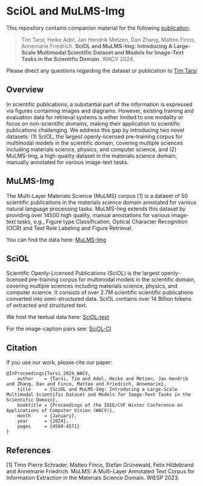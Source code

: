 # SciOL and MuLMS-Img

This repository contains companion material for the following [publication](https://openaccess.thecvf.com/content/WACV2024/papers/Tarsi_SciOL_and_MuLMS-Img_Introducing_a_Large-Scale_Multimodal_Scientific_Dataset_and_WACV_2024_paper.pdf):

> Tim Tarsi, Heike Adel, Jan Hendrik Metzen, Dan Zhang, Matteo Finco, Annemarie Friedrich. **SciOL and MuLMS-Img: Introducing A Large-Scale Multimodal Scientific Dataset and Models for Image-Text Tasks in the Scientific Domain.** WACV 2024.

Please direct any questions regarding the dataset or publication
to [Tim Tarsi](mailto:tim.tarsi@gmail.com)

## Overview
In scientific publications, a substantial part of the information is expressed via figures containing images and diagrams. However, existing training and evaluation data for retrieval systems is either limited to one modality or focus on non-scientific domains, making their application to scientific publications challenging.  We address this gap by introducing two novel datasets: (1) SciOL, the largest openly-licensed pre-training corpus for multimodal models in the scientific domain, covering multiple sciences including materials science, physics, and computer science, and (2) MuLMS-Img, a high-quality dataset in the materials science domain, manually annotated for various image-text tasks. 

## MuLMS-Img
The Multi-Layer Materials Science (MuLMS) corpus [1] is a dataset of 50 scientific publications in the materials science domain annotated for various natural language processing tasks. MuLMS-Img extends this dataset by providing over 14500 high quality, manual annotations for various image-text tasks, e.g., Figure type Classification, Optical Character Recognition (OCR) and Text Role Labeling and Figure Retrieval.

You can find the data here: [MuLMS-Img](https://huggingface.co/datasets/Timbrt/MuLMS-Img)


## SciOL
Scientific Openly-Licensed Publications (SciOL) is the largest openly-licensed pre-training corpus for multimodal models in the scientific domain, covering multiple sciences including materials science, physics, and computer science. It consists of over 2.7M scientific scientific publications converted into semi-structured data. SciOL contains over 14 Billion tokens of extracted and structured text.

We host the textual data here: [SciOL-text](https://huggingface.co/datasets/Timbrt/SciOL-text)

For the image-caption pairs see: [SciOL-CI](https://huggingface.co/datasets/Timbrt/SciOL-CI)

## Citation
If you use our work, please cite our paper:
```
@InProceedings{Tarsi_2024_WACV,
    author    = {Tarsi, Tim and Adel, Heike and Metzen, Jan Hendrik and Zhang, Dan and Finco, Matteo and Friedrich, Annemarie},
    title     = {SciOL and MuLMS-Img: Introducing a Large-Scale Multimodal Scientific Dataset and Models for Image-Text Tasks in the Scientific Domain},
    booktitle = {Proceedings of the IEEE/CVF Winter Conference on Applications of Computer Vision (WACV)},
    month     = {January},
    year      = {2024},
    pages     = {4560-4571}
}

```

## References

[1] Timo Pierre Schrader, Matteo Finco, Stefan Grünewald, Felix Hildebrand and Annemarie Friedrich. MuLMS: A Multi-Layer Annotated Text Corpus for Information Extraction in the Materials Science Domain. WIESP 2023.
